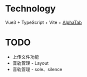 # Technology

Vue3 + TypeScript + Vite + [AlphaTab](https://alphatab.net/)


# TODO
- 上传文件功能
- 音轨管理 - Layout
- 音轨管理 - sole、silence